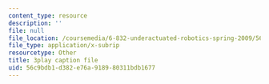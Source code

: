 ```yaml
---
content_type: resource
description: ''
file: null
file_location: /coursemedia/6-832-underactuated-robotics-spring-2009/56c9bdb1d382e76a918980311bdb1677_ufM3HLTZ47k.srt
file_type: application/x-subrip
resourcetype: Other
title: 3play caption file
uid: 56c9bdb1-d382-e76a-9189-80311bdb1677
---
```

